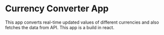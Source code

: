 # Currency Converter App

This app converts real-time updated values of different currencies and also fetches the data from API.
This app is a build in react.
